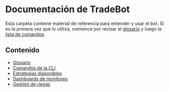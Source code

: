 # Documentación de TradeBot

Esta carpeta contiene material de referencia para entender y usar el bot.
Si es la primera vez que lo utiliza, comience por revisar el
[glosario](glossary.md) y luego la [lista de comandos](commands.md).

## Contenido

- [Glosario](glossary.md)
- [Comandos de la CLI](commands.md)
- [Estrategias disponibles](strategies.md)
- [Dashboards de monitoreo](dashboards.md)
- [Gestión de riesgo](risk.md)
